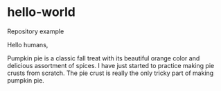 # hello-world
Repository example

Hello humans,

Pumpkin pie is a classic fall treat with its beautiful orange color and delicious assortment of spices. I have just started to practice making pie crusts from scratch. The pie crust is really the only tricky part of making pumpkin pie.
